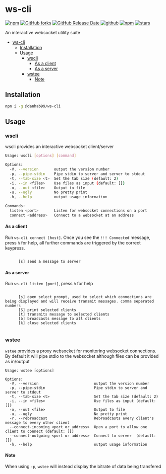 # ws-cli

[![npm](https://img.shields.io/npm/v/@danhab99/ws-cli)](https://www.npmjs.com/package/@danhab99/ws-cli)
[![GitHub forks](https://img.shields.io/github/forks/danhab99/ws-cli)](https://github.com/danhab99/ws-cli)
[![GitHub Release Date](https://img.shields.io/github/release-date/danhab99/ws-cli) ![github](https://img.shields.io/github/v/release/danhab99/ws-cli)](https://github.com/danhab99/ws-cli/releases)
[![npm](https://img.shields.io/npm/dw/@danhab99/ws-cli)](https://www.npmjs.com/package/@danhab99/ws-cli)
[![stars](https://img.shields.io/github/stars/danhab99/ws-cli)](https://github.com/danhab99/ws-cli)

An interactive websocket utility suite

- [ws-cli](#ws-cli)
  - [Installation](#installation)
  - [Usage](#usage)
    - [wscli](#wscli)
      - [As a client](#as-a-client)
      - [As a server](#as-a-server)
    - [wstee](#wstee)
      - [Note](#note)

## Installation

```bash
npm i -g @danhab99/ws-cli
```

## Usage

### wscli

wscli provides an interactive websocket client/server

```bash
Usage: wscli [options] [command]

Options:
  -V, --version       output the version number
  -p, --pipe-stdin    Pipe stdin to server and server to stdout
  -t, --tab-size <t>  Set the tab size (default: 2)
  -i, --in <files>    Use files as input (default: [])
  -o, --out <file>    Output to file
  -u, --ugly          No pretty print
  -h, --help          output usage information

Commands:
  listen <port>       Listen for websocket connections on a port
  connect <address>   Connect to a websocket at an address
```

#### As a client

Run `ws-cli connect [host]`. Once you see the `!!! Connected` message, press `h` for help, all further commands are triggered by the correct keypress.

```

      [s] send a message to server

```

#### As a server

Run `ws-cli listen [port]`, press `h` for help

```

      [s] open select prompt, used to select which connections are being displayed and will receive transmit messages. comma seperated numbers
      [S] print selected clients
      [t] transmits message to selected clients
      [b] broadcasts message to all clients
      [k] close selected clients
   
```

### wstee

`wstee` provides a proxy websocket for monitoring websocket connections. By default it will pipe stdio to the websocket although files can be provided as in/output

```
Usage: wstee [options]

Options:
  -V, --version                         output the version number
  -p, --pipe-stdin                      Pipe stdin to server and server to stdout
  -t, --tab-size <t>                    Set the tab size (default: 2)
  -i, --in <files>                      Use files as input (default: [])
  -o, --out <file>                      Output to file
  -u, --ugly                            No pretty print
  -r, --rebroadcast                     Rebroadcasts every client's message to every other client
  --connect-incoming <port or address>  Open a port to allow one client to connect (default: [])
  --connect-outgoing <port or address>  Connect to server  (default: [])
  -h, --help                            output usage information
```

#### Note

When using `-p`, `wstee` will instead display the bitrate of data being transfered
